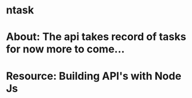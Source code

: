 # ntask
# About: The api takes record of tasks for now more to come...
# Resource: Building API's with Node Js
